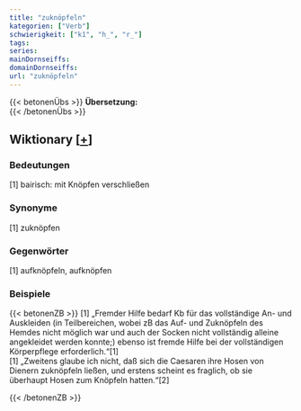 ```yaml
---
title: "zuknöpfeln"
kategorien: ["Verb"]
schwierigkeit: ["k1", "h_", "r_"]
tags:
series:
mainDornseiffs:
domainDornseiffs:
url: "zuknöpfeln"
---
```


{{< betonenÜbs >}}
**Übersetzung:**  
{{< /betonenÜbs >}}

## Wiktionary [[+](https://de.wiktionary.org/wiki/zuknöpfeln)]

### Bedeutungen
[1] bairisch: mit Knöpfen verschließen  

### Synonyme
[1] zuknöpfen  

### Gegenwörter
[1] aufknöpfeln, aufknöpfen  

### Beispiele
{{< betonenZB >}}
[1] „Fremder Hilfe bedarf Kb für das vollständige An- und Auskleiden (in Teilbereichen, wobei zB das Auf- und Zuknöpfeln des Hemdes nicht möglich war und auch der Socken nicht vollständig alleine angekleidet werden konnte;) ebenso ist fremde Hilfe bei der vollständigen Körperpflege erforderlich.“[1]  
[1] „Zweitens glaube ich nicht, daß sich die Caesaren ihre Hosen von Dienern zuknöpfeln ließen, und erstens scheint es fraglich, ob sie überhaupt Hosen zum Knöpfeln hatten.“[2]  

{{< /betonenZB >}}

